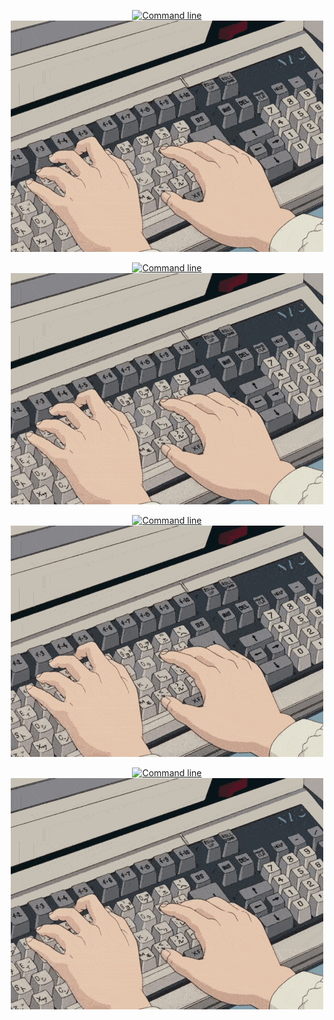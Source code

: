 
<div align="center">

 
[![Command line](https://readme-typing-svg.demolab.com?font=Fira+Code&duration=2500&pause=500&color=ACACAC&background=000000&vCenter=true&random=false&width=500&lines=%3E+Hola!+%C2%BFC%C3%B3mo+est%C3%A1s%3F;%3E+Mi+nombre+es+Ignacio+;%3E+Hac%C3%A9+click+para+ver+mi+portfolio)](https://ignacioescuderogonzalez.vercel.app/)
[![Coding gif](/coding.gif)](https://ignacioescuderogonzalez.vercel.app/)

[![Command line](https://readme-typing-svg.demolab.com?font=Fira+Code&duration=2500&pause=500&color=ACACAC&background=00000000&vCenter=true&random=false&width=500&lines=%3E+Hola!+%C2%BFC%C3%B3mo+est%C3%A1s%3F;%3E+Mi+nombre+es+Ignacio+;%3E+Hac%C3%A9+click+para+ver+mi+portfolio)](https://ignacioescuderogonzalez.vercel.app/)
[![Coding gif](/coding.gif)](https://ignacioescuderogonzalez.vercel.app/)


[![Command line](https://readme-typing-svg.demolab.com?font=Fira+Code&duration=2500&pause=500&color=eee&background=ffffff10&vCenter=true&random=false&width=500&lines=%3E+Hola!+%C2%BFC%C3%B3mo+est%C3%A1s%3F;%3E+Mi+nombre+es+Ignacio+;%3E+Hac%C3%A9+click+para+ver+mi+portfolio)](https://ignacioescuderogonzalez.vercel.app/)
[![Coding gif](/coding.gif)](https://ignacioescuderogonzalez.vercel.app/)


[![Command line](https://readme-typing-svg.demolab.com?font=Fira+Code&duration=2500&pause=500&color=111&background=ffffff60&vCenter=true&random=false&width=500&lines=%3E+Hola!+%C2%BFC%C3%B3mo+est%C3%A1s%3F;%3E+Mi+nombre+es+Ignacio+;%3E+Hac%C3%A9+click+para+ver+mi+portfolio)](https://ignacioescuderogonzalez.vercel.app/)
[![Coding gif](/coding.gif)](https://ignacioescuderogonzalez.vercel.app/)
</div>
